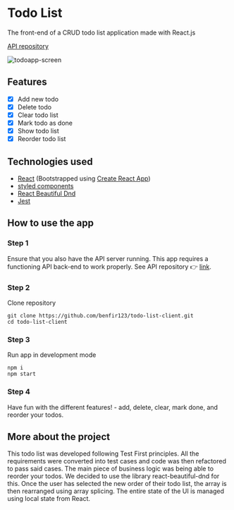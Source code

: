 # Todo List

The front-end of a CRUD todo list application made with React.js

[API repository](https://github.com/benfir123/todolistapi)

![todoapp-screen](https://user-images.githubusercontent.com/48757880/196851886-69185545-9e75-44c9-acbc-06125e2f2e63.png)

## Features

- [x] Add new todo
- [x] Delete todo
- [x] Clear todo list
- [x] Mark todo as done
- [x] Show todo list
- [x] Reorder todo list

## Technologies used

- [React](https://pl.reactjs.org/) (Bootstrapped using [Create React App](https://create-react-app.dev/))
- [styled components](https://styled-components.com/)
- [React Beautiful Dnd](https://github.com/atlassian/react-beautiful-dnd)
- [Jest](https://jestjs.io/)

## How to use the app

### Step 1

Ensure that you also have the API server running. This app requires a functioning API back-end to work properly. See API repository :point_right: [link](https://github.com/benfir123/todolistapi).

### Step 2

Clone repository

```
git clone https://github.com/benfir123/todo-list-client.git
cd todo-list-client
```

### Step 3

Run app in development mode

```
npm i
npm start
```

### Step 4

Have fun with the different features! - add, delete, clear, mark done, and reorder your todos.

## More about the project

This todo list was developed following Test First principles. All the requirements were converted into test cases and code was then refactored to pass said cases. The main piece of business logic was being able to reorder your todos. We decided to use the library react-beautiful-dnd for this. Once the user has selected the new order of their todo list, the array is then rearranged using array splicing. The entire state of the UI is managed using local state from React.
